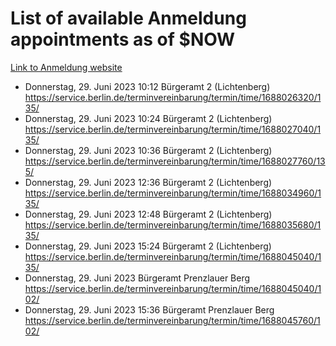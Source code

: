 # List of available Anmeldung appointments as of $NOW
[Link to Anmeldung website](https://service.berlin.de/terminvereinbarung/termin/tag.php?termin=1&anliegen[]=120686&dienstleisterlist=122210,122217,327316,122219,327312,122227,327314,122231,327346,122243,327348,122254,122252,329742,122260,329745,122262,329748,122271,327278,122273,327274,122277,327276,330436,122280,327294,122282,327290,122284,327292,122291,327270,122285,327266,122286,327264,122296,327268,150230,329760,122297,327286,122294,327284,122312,329763,122314,329775,122304,327330,122311,327334,122309,327332,317869,122281,327352,122279,329772,122283,122276,327324,122274,327326,122267,329766,122246,327318,122251,327320,122257,327322,122208,327298,122226,327300&herkunft=http%3A%2F%2Fservice.berlin.de%2Fdienstleistung%2F120686%2F)
- Donnerstag, 29. Juni 2023 10:12 Bürgeramt 2 (Lichtenberg) https://service.berlin.de/terminvereinbarung/termin/time/1688026320/135/
- Donnerstag, 29. Juni 2023 10:24 Bürgeramt 2 (Lichtenberg) https://service.berlin.de/terminvereinbarung/termin/time/1688027040/135/
- Donnerstag, 29. Juni 2023 10:36 Bürgeramt 2 (Lichtenberg) https://service.berlin.de/terminvereinbarung/termin/time/1688027760/135/
- Donnerstag, 29. Juni 2023 12:36 Bürgeramt 2 (Lichtenberg) https://service.berlin.de/terminvereinbarung/termin/time/1688034960/135/
- Donnerstag, 29. Juni 2023 12:48 Bürgeramt 2 (Lichtenberg) https://service.berlin.de/terminvereinbarung/termin/time/1688035680/135/
- Donnerstag, 29. Juni 2023 15:24 Bürgeramt 2 (Lichtenberg) https://service.berlin.de/terminvereinbarung/termin/time/1688045040/135/
- Donnerstag, 29. Juni 2023  Bürgeramt Prenzlauer Berg https://service.berlin.de/terminvereinbarung/termin/time/1688045040/102/
- Donnerstag, 29. Juni 2023 15:36 Bürgeramt Prenzlauer Berg https://service.berlin.de/terminvereinbarung/termin/time/1688045760/102/
